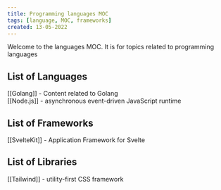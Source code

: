 ```yaml
---
title: Programming languages MOC
tags: [language, MOC, frameworks]
created: 13-05-2022
---
```

Welcome to the languages MOC. It is for topics related to programming languages

## List of Languages
[[Golang]] - Content related to Golang  
[[Node.js]] - asynchronous event-driven JavaScript runtime  

## List of Frameworks
[[SvelteKit]] - Application Framework for Svelte

## List of Libraries
[[Tailwind]] - utility-first CSS framework